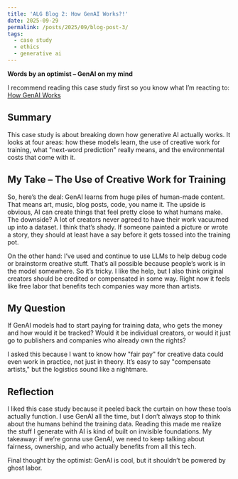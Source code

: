 ```yaml
---
title: 'ALG Blog 2: How GenAI Works?!'
date: 2025-09-29
permalink: /posts/2025/09/blog-post-3/
tags:
  - case study
  - ethics
  - generative ai
---
```


**Words by an optimist – GenAI on my mind**

I recommend reading this case study first so you know what I’m reacting to:  
[How GenAI Works](https://mit-serc.pubpub.org/pub/f3o5mpn6/release/1?readingCollection=3a6c54f1)

Summary
---
This case study is about breaking down how generative AI actually works. It looks at four areas: how these models learn, the use of creative work for training, what "next-word prediction" really means, and the environmental costs that come with it.

## My Take – The Use of Creative Work for Training
So, here’s the deal: GenAI learns from huge piles of human-made content. That means art, music, blog posts, code, you name it. The upside is obvious, AI can create things that feel pretty close to what humans make. The downside? A lot of creators never agreed to have their work vacuumed up into a dataset. I think that’s shady. If someone painted a picture or wrote a story, they should at least have a say before it gets tossed into the training pot.

On the other hand: I’ve used and continue to use LLMs to help debug code or brainstorm creative stuff. That’s all possible because people’s work is in the model somewhere. So it’s tricky. I like the help, but I also think original creators should be credited or compensated in some way. Right now it feels like free labor that benefits tech companies way more than artists.

## My Question
If GenAI models had to start paying for training data, who gets the money and how would it be tracked? Would it be individual creators, or would it just go to publishers and companies who already own the rights?

I asked this because I want to know how "fair pay" for creative data could even work in practice, not just in theory. It’s easy to say "compensate artists," but the logistics sound like a nightmare.

## Reflection
I liked this case study because it peeled back the curtain on how these tools actually function. I use GenAI all the time, but I don’t always stop to think about the humans behind the training data. Reading this made me realize the stuff I generate with AI is kind of built on invisible foundations. My takeaway: if we’re gonna use GenAI, we need to keep talking about fairness, ownership, and who actually benefits from all this tech.

Final thought by the optimist: GenAI is cool, but it shouldn’t be powered by ghost labor.
